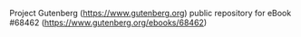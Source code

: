 Project Gutenberg (https://www.gutenberg.org) public repository for
eBook #68462 (https://www.gutenberg.org/ebooks/68462)
